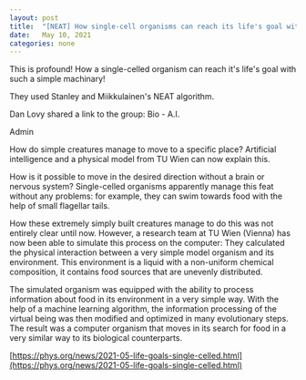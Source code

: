 ```yaml
---
layout: post
title:  "[NEAT] How single-cell organisms can reach its life's goal with such simple machinary!"
date:   May 10, 2021
categories: none
---
```


This is profound! How a single-celled organism can reach it's life's goal with such a simple machinary!

They used Stanley and Miikkulainen's NEAT algorithm. 




Dan Lovy shared a link to the group: Bio - A.I.

Admin

How do simple creatures manage to move to a specific place? Artificial intelligence and a physical model from TU Wien can now explain this.

How is it possible to move in the desired direction without a brain or nervous system? Single-celled organisms apparently manage this feat without any problems: for example, they can swim towards food with the help of small flagellar tails.

How these extremely simply built creatures manage to do this was not entirely clear until now. However, a research team at TU Wien (Vienna) has now been able to simulate this process on the computer: They calculated the physical interaction between a very simple model organism and its environment. This environment is a liquid with a non-uniform chemical composition, it contains food sources that are unevenly distributed.

The simulated organism was equipped with the ability to process information about food in its environment in a very simple way. With the help of a machine learning algorithm, the information processing of the virtual being was then modified and optimized in many evolutionary steps. The result was a computer organism that moves in its search for food in a very similar way to its biological counterparts.

[https://phys.org/news/2021-05-life-goals-single-celled.html](https://phys.org/news/2021-05-life-goals-single-celled.html)



 

